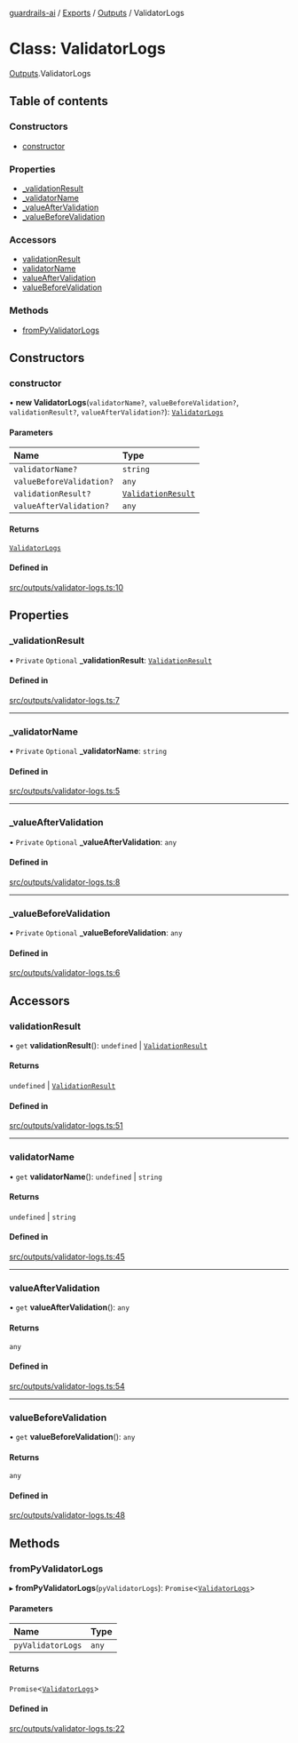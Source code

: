 [guardrails-ai](../README.md) / [Exports](../modules.md) / [Outputs](../modules/Outputs.md) / ValidatorLogs

# Class: ValidatorLogs

[Outputs](../modules/Outputs.md).ValidatorLogs

## Table of contents

### Constructors

- [constructor](Outputs.ValidatorLogs.md#constructor)

### Properties

- [\_validationResult](Outputs.ValidatorLogs.md#_validationresult)
- [\_validatorName](Outputs.ValidatorLogs.md#_validatorname)
- [\_valueAfterValidation](Outputs.ValidatorLogs.md#_valueaftervalidation)
- [\_valueBeforeValidation](Outputs.ValidatorLogs.md#_valuebeforevalidation)

### Accessors

- [validationResult](Outputs.ValidatorLogs.md#validationresult)
- [validatorName](Outputs.ValidatorLogs.md#validatorname)
- [valueAfterValidation](Outputs.ValidatorLogs.md#valueaftervalidation)
- [valueBeforeValidation](Outputs.ValidatorLogs.md#valuebeforevalidation)

### Methods

- [fromPyValidatorLogs](Outputs.ValidatorLogs.md#frompyvalidatorlogs)

## Constructors

### constructor

• **new ValidatorLogs**(`validatorName?`, `valueBeforeValidation?`, `validationResult?`, `valueAfterValidation?`): [`ValidatorLogs`](Outputs.ValidatorLogs.md)

#### Parameters

| Name | Type |
| :------ | :------ |
| `validatorName?` | `string` |
| `valueBeforeValidation?` | `any` |
| `validationResult?` | [`ValidationResult`](Outputs.ValidationResult.md) |
| `valueAfterValidation?` | `any` |

#### Returns

[`ValidatorLogs`](Outputs.ValidatorLogs.md)

#### Defined in

[src/outputs/validator-logs.ts:10](https://github.com/guardrails-ai/guardrails-js/blob/32d5cab/src/outputs/validator-logs.ts#L10)

## Properties

### \_validationResult

• `Private` `Optional` **\_validationResult**: [`ValidationResult`](Outputs.ValidationResult.md)

#### Defined in

[src/outputs/validator-logs.ts:7](https://github.com/guardrails-ai/guardrails-js/blob/32d5cab/src/outputs/validator-logs.ts#L7)

___

### \_validatorName

• `Private` `Optional` **\_validatorName**: `string`

#### Defined in

[src/outputs/validator-logs.ts:5](https://github.com/guardrails-ai/guardrails-js/blob/32d5cab/src/outputs/validator-logs.ts#L5)

___

### \_valueAfterValidation

• `Private` `Optional` **\_valueAfterValidation**: `any`

#### Defined in

[src/outputs/validator-logs.ts:8](https://github.com/guardrails-ai/guardrails-js/blob/32d5cab/src/outputs/validator-logs.ts#L8)

___

### \_valueBeforeValidation

• `Private` `Optional` **\_valueBeforeValidation**: `any`

#### Defined in

[src/outputs/validator-logs.ts:6](https://github.com/guardrails-ai/guardrails-js/blob/32d5cab/src/outputs/validator-logs.ts#L6)

## Accessors

### validationResult

• `get` **validationResult**(): `undefined` \| [`ValidationResult`](Outputs.ValidationResult.md)

#### Returns

`undefined` \| [`ValidationResult`](Outputs.ValidationResult.md)

#### Defined in

[src/outputs/validator-logs.ts:51](https://github.com/guardrails-ai/guardrails-js/blob/32d5cab/src/outputs/validator-logs.ts#L51)

___

### validatorName

• `get` **validatorName**(): `undefined` \| `string`

#### Returns

`undefined` \| `string`

#### Defined in

[src/outputs/validator-logs.ts:45](https://github.com/guardrails-ai/guardrails-js/blob/32d5cab/src/outputs/validator-logs.ts#L45)

___

### valueAfterValidation

• `get` **valueAfterValidation**(): `any`

#### Returns

`any`

#### Defined in

[src/outputs/validator-logs.ts:54](https://github.com/guardrails-ai/guardrails-js/blob/32d5cab/src/outputs/validator-logs.ts#L54)

___

### valueBeforeValidation

• `get` **valueBeforeValidation**(): `any`

#### Returns

`any`

#### Defined in

[src/outputs/validator-logs.ts:48](https://github.com/guardrails-ai/guardrails-js/blob/32d5cab/src/outputs/validator-logs.ts#L48)

## Methods

### fromPyValidatorLogs

▸ **fromPyValidatorLogs**(`pyValidatorLogs`): `Promise`\<[`ValidatorLogs`](Outputs.ValidatorLogs.md)\>

#### Parameters

| Name | Type |
| :------ | :------ |
| `pyValidatorLogs` | `any` |

#### Returns

`Promise`\<[`ValidatorLogs`](Outputs.ValidatorLogs.md)\>

#### Defined in

[src/outputs/validator-logs.ts:22](https://github.com/guardrails-ai/guardrails-js/blob/32d5cab/src/outputs/validator-logs.ts#L22)

